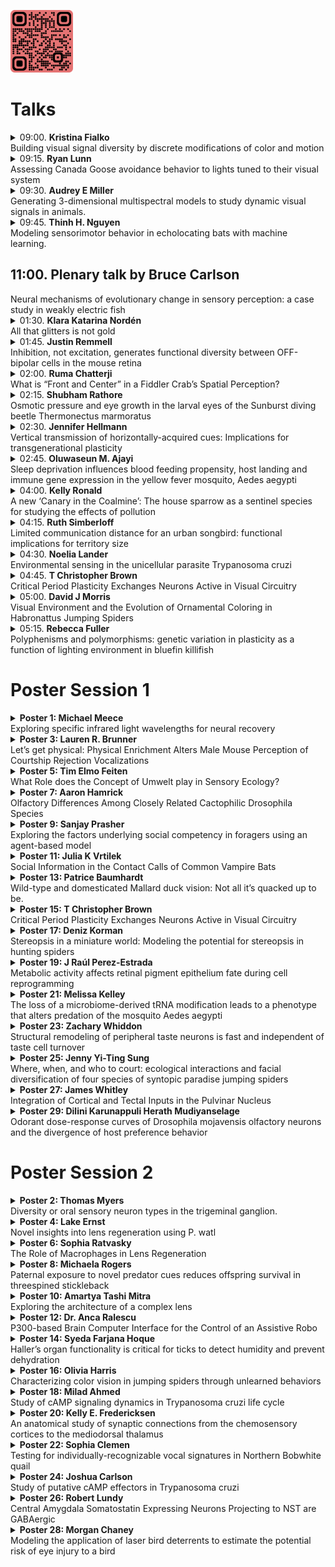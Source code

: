 <img src="qrcode.png" width="100"/><br>

<h1>Talks</h1>
<details>
  <summary>09:00. <b>Kristina Fialko</b><br>Building visual signal diversity by discrete modifications of color and motion</summary>

<p>fialko@uchicago.edu</p>
<p>University of Chicago</p>
<p>Color and pattern are often used in conspecific signaling, but these traits are rarely presented statically. Movement in the form of display behavior is often used during communication and should be integrated in analysis of color and pattern. Displays are typically viewed as more malleable than color and pattern because they can be modified to immediate conditions. Here, I assess the extent to which color patches and displays have co-evolved by conducting a comparative study of aggression displays in 12 species of Old World warblers. Using a combination of high-speed videography and stimulated territorial intrusion experiments, I studied the use of wing movements in several different contexts. Contrary to expectation, I found that the major display remains unvaried across species and contexts, despite interspecific variation in quantity and location of color patches Although displays seem to be essentially the same, there are several exceptions that suggest coevolution of display and patch in response to environmental pressures.</p>

</details>
<details>
  <summary>09:15. <b>Ryan Lunn</b><br>Assessing Canada Goose avoidance behavior to lights tuned to their visual system</summary>

<p>rlunn@purdue.edu</p>
<p>Esteban Fernandez-Juricic (Purdue University); Brad Blackwell  (USDA APHIS)</p>
<p>Birds rely on antipredator behavior to avoid approaching vehicles, like aircraft. When approached by very fast threats such as aircraft, animals must detect and then escape at longer distances to ensure adequate time to avoid an impending collision. One potential solution to increasing the distance at which an animal detects an approaching aircraft is through the use of onboard lighting systems, which have been shown to lead to earlier reactions in some bird species. Importantly, avian vision differs substantially from human vision, particularly in terms of color (wavelength) perception. We used information on the visual system of the Canada Goose to develop a light stimulus of high chromatic contrast, based our knowledge of retinal photoreceptor types, densities, and distribution. Then we ran controlled behavioral experiments, a single-choice test, to understand the responses of Canada geese to lighting treatments (blue, red) and frequencies (steady, pulsing at 2 Hz). Wavelength indeed had a significant effect on the probability avoidance with Canada geese tending to away from the blue light treatment and towards the red light treatment. Additionally, it appears the pulsing light treatment enhanced avoidance response in high ambient light conditions whereas the animals had a higher probability of avoidance in response to the steady light treatment in to the dim ambient light conditions. Our results have implications for onboard lighting design aimed at mitigating bird strikes with the Canada goose, as this species is deemed of high concern due to the safety and economic consequences of bird strikes.</p>

</details>
<details>
  <summary>09:30. <b>Audrey E Miller</b><br>Generating 3-dimensional multispectral models to study dynamic visual signals in animals.</summary>

<p>audreyem@princeton.edu</p>
<p>Benedict G Hogan (Princeton University); Mary Caswell Stoddard (Princeton University)</p>
<p>Animal visual signals are often complex and dynamic. Many visual signals combine aspects of color and pattern with motion in elaborate behavioral displays, adding both spatial and temporal variability to animal color. Despite the recognized importance of spatio-temporal dynamics in animal visual displays, color is frequently treated as a static trait. To understand color signal evolution, it is crucial to capture these spatial and temporal dimensions in our analyses. Technological constraints of current methods limit our ability to analyze colorful visual signals in motion, often leading to the separation of color and behavior in studies of animal signals. Advancements in imaging technologies and the closer integration of fields within ecology and computer science offer new opportunities to characterize dynamic colorful displays in a more comprehensive way. By combining multispectral imaging with photogrammetry and 3D animation, we could analyze these displays in a virtual environment using continuous measures of color that integrate behavior. A key step in developing these virtual methods is creating animatable 3D models with accurate—receiver-specific—color information. Here, we outline a workflow for generating color-accurate 3D models—what we call “3D multispectral models”—and discuss future applications for studying dynamic animal color.</p>

</details>
<details>
  <summary>09:45. <b>Thinh H. Nguyen</b><br>Modeling sensorimotor behavior in echolocating bats with machine learning.</summary>

<p>nguye2t7@mail.uc.edu</p>
<p>Dieter Vanderelst (University of Cincinnati)</p>
<p>Computational models of animal behavior can test hypotheses and reveal limitations in knowledge or understanding. While simulation is a valuable tool, modeling complex sensory behavior is often complicated by the need to select values for unknown model parameters. Moreover, realistically simulating the sensory input experienced by animals is far from trivial. In our computational work on echolocation in bats, we are currently exploring whether machine learning can aid in automatically selecting parameters for models of sensorimotor behavior. We tasked a simulated agent (bat) with moving around an arena constructed of vegetation-like obstacles and approaching objects labeled as food. We postulated bats can successfully forage by appropriately switching between two sensorimotor loops. Using the current sensory input, a neural network activate the governing sensorimotor loop between the two, allowing for a complex mapping between sensory input and actions. We used reinforcement learning to parametrize the neural network. To ensure the acoustic veracity of our simulation environment, we use acoustic data collected using a physical sonar sensor to supply the simulator with a realistic acoustic model of a complex environment. Our results demonstrate the feasibility of using automatic parameter selection in simulation while maintaining the realism of the modeled sensory input.</p>

</details>

<h2>11:00. Plenary talk by Bruce Carlson </h2>
Neural mechanisms of evolutionary change in sensory perception: a case study in weakly electric fish
<br>

<details>
  <summary>01:30. <b>Klara Katarina Nordén</b><br>All that glitters is not gold</summary>

<p>knorden@princeton.edu</p>
<p>Mary Caswell Stoddard (Princeton University)</p>
<p>Some structural colors in nature are frequently described as giving a metallic sheen - for example hummingbird plumage, jewel beetles and Morpho butterflies. The types of structures underlying these colors include thin-films and photonic crystals. While much attention has been focused on describing the often shifting hues of these structures, there has been no attempt to explain why they appear metallic. We argue that the metallic appearance of some structural colors arise from a combination of two factors: a very low diffuse reflection and a colored specular reflection. This type of reflection is found in metals and is distinct from other material reflections in nature. We suggest that some of the ambiguity surrounding the term "iridescent structural color" can be traced to the frequent confounding of metallic colors with another usage of iridescence: a hue shift with viewing angle. Here, we give metallic a precise meaning distinct from a change in hue with viewing angle. We analyze the reflectance of structurally and pigmentary colored bird plumage and show that some structures that fit our definition of metallic are known to vary little in hue with viewing angle, and some structures that are known to exhibit a pronounced hue shift are not metallic. By separating these two aspects, we simultaneously clarify terminology in structural colors and open up many new interesting questions regarding the perception of metallic colors in animals.</p>

</details>
<details>
  <summary>01:45. <b>Justin Remmell</b><br>Inhibition, not excitation, generates functional diversity between OFF-bipolar cells in the mouse retina</summary>

<p>jdremm01@louisville.edu</p>
<p>Bart Borghuis</p>
<p>In the vertebrate retina, bipolar cells transmit visual information from rod and cone photoreceptors to retinal ganglion cells, which then signal this information to central targets in the brain. The murine bipolar cell population comprises 15 distinct cell types based on genetic expression, morphological characteristics, and light-evoked responses. Functional diversity across bipolar cell types is important and establishes parallel signaling pathways – ‘ON’, ‘OFF’, transient, and sustained that are maintained at subsequent synaptic stages. Yet exactly how different the response properties of identified bipolar cell types are, and what the mechanisms are that generate these differences, remains unclear. For example, it is not known how diverse bipolar cell types encode specific aspects of the visual scene such as temporal contrast and ambient light levels (i.e., luminance). Functional divergence of bipolar cell responses may be due to differences in excitatory or inhibitory signaling from presynaptic partners in a luminance-dependent, cell-type specific manner. To investigate this, we utilized an intact, whole-mount preparation and two-photon fluorescence imaging to target two genetically identified OFF bipolar cell types: one reportedly sustained, BC2, and one reportedly transient, BC4 (Syt2_GFP and Htr2a_EGFP transgenic mouse lines, respectively). Luminance-dependent excitatory and inhibitory inputs were measured using whole-cell patch-clamp electrophysiological recordings. Light-evoked responses were evoked with visual stimuli at increasing luminance levels. Our data show that the light-evoked excitatory drive on to BC2 and BC4 cells was nearly identical whereas the recorded inhibition on to each type was markedly distinct. This shows that light-evoked inhibition, and not excitation, drives functional diversity between these two bipolar cell types. These results further emphasize the significance of synaptic inhibition in shaping diverse neuronal responses in the early visual system.</p>

</details>
<details>
  <summary>02:00. <b>Ruma Chatterji</b><br>What is “Front and Center” in a Fiddler Crab’s Spatial Perception?</summary>

<p>chattera@mail.uc.edu</p>
<p>John E. Layne (University of Cincinnati)</p>
<p>Path integration is a navigation mechanism whereby animals recall their starting point by continuously measuring distances and directions of their movements which are summed to form a single memory-stored vector. This home vector must be stored using some form of coordinates, which establish a frame of reference for the vector, and thus, the animal. Foraging fiddler crabs return to their burrows using this vector-based navigation strategy. While encoding the vector’s length in memory is conceptually straightforward, encoding its direction requires some reference against which the direction is recorded. Put simply, the open question is, what is “front and center” in an animal’s spatial cognition? The most obvious answer is that the vector’s direction is anchored to the animals’ own body axis, but there is reason to believe that this may not be the case, and that horizontal eye position, under the control of an efficient optokinetic system, forms the reference. To test this, we measured eye and body movements during foraging excursions under conditions that allowed either good or poor visual stabilization. Results indicate that crabs with good eye stabilization have more accurate home vectors than those with poor eye stabilization, which favors the eyes-as-vector-reference hypothesis.</p>

</details>
<details>
  <summary>02:15. <b>Shubham Rathore</b><br>Osmotic pressure and eye growth in the larval eyes of the Sunburst diving beetle Thermonectus marmoratus</summary>

<p>rathorst@mail.uc.edu</p>
<p>Ruby Hyland-Brown; Augusta Jester; Isaac Wolff; Joshua Benoit; Elke Buschbeck (University of Cincinnati)</p>
<p>For eyes to maintain proper focus during growth, precise coordination of multiple components is required. This includes the lens and tissues that influence the position of the retina. In animals eye growth can be regulated by both genetic control and visual feedback. While both mechanisms have been characterized in vertebrates and some cephalopods, they have been sparsely addressed in arthropods. For the larval eyes of the predacious diving beetle T. marmoratus evidence suggests that this process is predominantly under genetic control, though specifics remain elusive. However, common physiological processes like transient changes in osmotic pressure could be involved, and we hypothesize that this is the case in T. marmoratus based on their eyes elongating extremely rapidly, within just one-hour post molt. We tested this by exposing larvae to a hyperosmotic medium shortly after their molt, with the expectation that this would interfere with proper eye elongation. We then monitored eye growth, assessed eye focus and evaluated potential deficits in hunting behavior. We found that the hyperosmotic treatment indeed leads to relatively shorter therefore hyperopic (far-sighted) eyes. These data suggest that a biologically ubiquitous mechanism for maintaining homeostasis can be leveraged for the precise regulation of tissue growth.</p>

</details>
<details>
  <summary>02:30. <b>Jennifer Hellmann</b><br>Vertical transmission of horizontally-acquired cues: Implications for transgenerational plasticity</summary>

<p>jhellmann1@udayton.edu</p>
<p>Cassandra Afseth; Andrew Shim; Samantha Anderson; Alison M. Bell (University of Illinois)</p>
<p>There is growing evidence that offspring receive information about their environment vertically from their parents (transgenerational plasticity). At the same time, organisms can gain information about the environment horizontally, from conspecifics. An underexplored possibility is that horizontally-acquired information might be transmitted vertically across generations. For example, non-parents experience predation risk, inducing changes in visual (e.g., antipredator behavior, color) or olfactory (e.g., hormones) cues. If parents detect and respond to those visual or olfactory cues from non-parents, then transgenerational plasticity could be induced even if the parent never experienced predation risk directly. In this study, we provide evidence that horizontally-acquired information can be transmitted vertically across generations. Three-spined stickleback (Gasterosteus aculeatus) fathers produced larval offspring with altered antipredator behavior when they received visual and olfactory cues from predator-chased neighbors. Although fathers never saw the predator, changes in offspring traits were similar to those induced by direct paternal exposure to predation risk. These findings suggest that cues gleaned from conspecifics can be transmitted vertically. The implications of simultaneous horizontal and vertical transmission are widely appreciated in disease and culture; our results suggest that they could be equally important for the maintenance of phenotypic variation and information flow within and across generations.</p>

</details>
<details>
  <summary>02:45. <b>Oluwaseun M. Ajayi</b><br>Sleep deprivation influences blood feeding propensity, host landing and immune gene expression in the yellow fever mosquito, Aedes aegypti</summary>

<p>ajayiom@mail.uc.edu</p>
<p>Evan S. Smith (University of Cincinnati); Lucas A. Gleitz (University of Cincinnati); Justin M. Marlman (University of Cincinnati); Clément Vinauger (Virginia Polytechnic Institute and State University); Joshua B. Benoit (University of Cincinnati)</p>
<p>In insects, sleep deprivation (SD) significantly impacts a diverse range of essential processes including metabolism, reproduction, cognition, and immunity. We have recently established the sleep profiles of mosquitoes, showing the occurrence of more sleep in the nighttime and daytime for day-active and night-active species, respectively. Here, we evaluate how SD impacts some indices of vectorial capacity using behavioral and gene expression assays. Aedes aegypti mosquitoes were subjected to sleep deprivation in the dark phase (where sleep is well consolidated) through the delivery of vibration stimuli, which caused a reduction in blood-feeding propensity (about 54%) and host landing relative to control mosquitoes 4 hours post SD. RNA-seq analysis identified 112 upregulated and 64 downregulated genes in sleep-deprived mosquitoes with respect to those allowed full sleep. Functional enrichment analysis showed an increase in factors associated with defense and immune responses, which are critical for mosquitoes as vectors of pathogenic organisms. Results from this study provide insight into the potential influence of sleep deprivation in mosquitoes on disease transmission.</p>

</details>
<details>
  <summary>04:00. <b>Kelly Ronald</b><br>A new ‘Canary in the Coalmine’: The house sparrow as a sentinel species for studying the effects of pollution</summary>

<p>ronald@hope.edu</p>
<p>Dr. Gonzalez Pech, Sarah Grimes, Linda Nduwimana, Lindsay Jankowski, Molly McLinden, Olivia Sprys-Tellner, Peyton Hallemann, and Jacob Bergstrom (Hope College)</p>
<p>Urbanization has increased pollution in our cities; this pollution includes both physical particulate matter (PM) and sensory (e.g. noise) pollution. Our lab is interested in exploring the effects of urbanization on an avian model, the house sparrow (Passer domesticus). House sparrows cohabitate around humans and are exposed to the full range of anthropogenic pollutants. We combined both an observational and experimental approach to investigate how the Auditory Brainstem Response is altered with exposure to urbanization and iron oxide nanoparticles (IONPs), a main component of PM. We hypothesized that hearing sensitivity would be negatively affected by urbanization level and by exposure to IONPs. Our preliminary results suggest that auditory thresholds (i.e., the lowest level of sound that can be distinguished) are impacted by both an urbanization gradient and exposure to IONPs but that this relationship is frequency-dependent. Our data will inform how avian species are impacted by human activity.</p>

</details>
<details>
  <summary>04:15. <b>Ruth Simberloff</b><br>Limited communication distance for an urban songbird: functional implications for territory size</summary>

<p>rsimberloff@gmail.com</p>
<p>Jennifer Phillips (Texas A&M University); Graham Derryberry (University of Tennessee); Elizabeth Derryberry (University of Tennessee)</p>
<p>Many studies demonstrate that urban noise interferes with animal communication by masking acoustic signals such as birdsong, but the functional consequences of impaired communication are still not well understood. Although many bird species sing at higher amplitude in noise pollution, communication distance is still reduced in noisy urban soundscapes. Song is a long-distance signal that functions to attract a mate and defend a territory, so a reduction in communication distance could negatively influence a male’s reproductive or competitive success. Reduced territorial success could manifest as more frequent territorial intrusions, reduced territory quality, or reduced territory size. We examined the relationship between communication distance and territory size in white-crowned sparrows (Zonotrichia leucophrys) across an urban-rural gradient in the San Francisco Bay Area in Spring 2021. We mapped the territories of male white-crowned sparrows and calculated territory size as the 95% utilization distribution using a kernel density estimator. We measured the amplitude of each male’s songs as well as background and ambient noise levels on his territory, which we then used to calculate the communication distance of each song. We found the mean communication distance of each individual and assessed its relationship to territory size. the communication distance of a bird’s songs significantly predict his territory size, such that birds with shorter communication distance tend to have smaller territories. This suggests that communication distance may influence the size of songbird territories. This finding strengthens our understanding of the link between communication and its fitness-related functions – an important frontier in the study of birdsong. It also underlines the potential complexity of the impacts of the anthropogenic soundscape upon animal behavior.</p>

</details>
<details>
  <summary>04:30. <b>Noelia Lander</b><br>Environmental sensing in the unicellular parasite Trypanosoma cruzi</summary>

<p>landernm@ucmail.uc.edu</p>
<p>Miguel Chiurillo, Milad Ahmed, Joshua Carlson, Holland Tolliver, and Aqsa Raja</p>
<p>Trypanosoma cruzi life cycle alternates between a vertebrate host and an insect vector. To survive drastic microenvironmental changes it differentiates into four developmental stages. How the parasite senses these changes and what are the main players in these signal transduction pathways, are some of the questions we seek to answer. 3',5'-cyclic AMP (cAMP) is a universal second messenger that mediates cell differentiation in T. cruzi. Adenylyl cyclases (ACs) catalyze the conversion of ATP to cAMP, while phosphodiesterases (PDEs) remove the intracellular signal. Canonical cAMP effectors (EPAC and PKA) are either absent or cAMP unresponsive in trypanosomes. cAMP response proteins (CARPs) are proposed alternative effectors. We have identified different cAMP signaling players in two microdomains of the parasite: the distal flagellar domain and the contractile vacuole complex. Generating mutant cell lines for the overexpression of ACs, endogenous tagging of putative cAMP effectors and ablation of CARP genes, we found that cAMP plays a role in cell adhesion and osmoregulation, highlighting the importance of this second messenger throughout T. cruzi life cycle. We hypothesize that the contractile vacuole and the flagellar tip of T. cruzi are cAMP signaling domains where it senses osmotic stress and cell contact, triggering cell adhesion and differentiation.</p>

</details>
<details>
  <summary>04:45. <b>T Christopher Brown</b><br>Critical Period Plasticity Exchanges Neurons Active in Visual Circuitry</summary>

<p>tcbrow12@louisville.edu</p>
<p>AW McGee (University of Louisville)</p>
<p>Abnormal visual experience during a developmental critical period can yield enduring deficits in visual function. Yet how experience-dependent plasticity alters the properties of individual neurons and composition of visual circuitry are unclear. Here we measured with calcium imaging how monocular deprivation during the critical period disrupts binocularity for thousands of neurons in visual cortex. Tracking the tuning properties of nearly a thousand neurons revealed that abnormal vision interconverts monocular and binocular neurons to alter eye dominance through the ratio of monocular neurons. In addition, some neurons more responsive to the deprived eye were silenced and previously unresponsive neurons were recruited. Thus, plasticity during the critical period adapts to recent experience by both altering the tuning properties of responsive neurons and exchanging neurons active in visual circuitry.</p>

</details>
<details>
  <summary>05:00. <b>David J Morris</b><br>Visual Environment and the Evolution of Ornamental Coloring in Habronattus Jumping Spiders</summary>

<p>morri2dd@mail.uc.edu</p>
<p>Helean Shelton (University of Cincinnati); David Outomuro (University of Pittsburgh); Nathan Morehouse (University of Cincinnati)</p>
<p>The sensory drive hypothesis predicts that organismal signals and the sensory systems perceiving them will become adapted to local environments under selection to increase signaling efficacy. Courtship signals are particularly interesting because their divergence can lead to reproductive isolation and eventual speciation. Thus, evaluating to what extent sensory drive may be responsible for the evolutionary diversification of courtship signals promises to deepen our understanding of the processes governing speciation. The paradise jumping spiders (genus Habronattus) of North America are an excellent study system for questions of signal divergence and diversification. Males have evolved complex multimodal courtship displays to convince large cannibalistic females that they are mates instead of meals. Visual appearance of male spiders varies greatly between species, perhaps caused by adaptation via sensory drive to the diverse range of habitats that this genus lives in. To test whether male color ornaments have evolved by sensory drive, we collected individuals from two dozen species of Habronattus found in diverse environments across North America. We characterized the light environments of multiple microhabitats per species with a field-portable spectrometer to measure the illuminance and background reflectance. We then measured both male and female spiders’ anterior facing colors using hyperspectral imaging, capturing hundreds of reflectance spectra for each specimen. Finally, we combined these high-throughput reflectance spectra and environmental measurements with Habronattus color vision parameters in a receptor noise limited modeling framework to determine how salient male ornaments are within their native habitats versus those of congeners. Future work will incorporate ornamental salience data and phylogenetic comparative methods to determine whether the relationship between organismal signal and environmental variation has impacted the diversification of genus Habronattus.</p>

</details>
<details>
  <summary>05:15. <b>Rebecca Fuller</b><br>Polyphenisms and polymorphisms: genetic variation in plasticity as a function of lighting environment in bluefin killifish</summary>

<p>rcfuller@illinois.edu</p>
<p>Ben Sandkam, Joe Travis, Katie McGhee, Matt Schrader (University of Louisville)</p>
<p>The presence of stable color polymorphisms within populations begs the question of how genetic variation is maintained. Consistent variation among populations in coloration, especially when correlated with variation in lighting conditions, raises questions about whether lighting conditions affect either the fulcrum of those balanced polymorphisms, the plastic expression of coloration, or both. Color patterns in male bluefin killifish provoke both types of questions. Red and yellow morphs are common in all populations. Blue males are more common in tannin-stained swamps relative to clear springs. Here we combined crosses with a manipulation of light to explore how genetic variation and phenotypic plasticity shape these patterns. We found that the variation in coloration is attributable mainly to two axes of variation: (1) a red-yellow axis with yellow being dominant to red, and (2) a blue axis that can override red-yellow and is controlled by genetics, phenotypic plasticity, and genetic variation for phenotypic plasticity. The variation among populations in plasticity suggests it is adaptive in some populations but not others. The variation among sires in plasticity within the swamp population suggests balancing selection may be acting not only on the red-yellow polymorphism but also on plasticity for blue coloration.</p>

</details>
<h1>Poster Session 1</h1>
<details>
  <summary><b>Poster 1: Michael Meece</b><br>Exploring specific infrared light wavelengths for neural recovery</summary>

<p>Elke Buschbeck, Thiane Thiam, Ngozi Okeke</p>
<p>It has previously been shown that long-wavelength light in the near-infrared to infrared range can promote healing of damaged tissue. While poorly understood, this is likely mediated by modulation of metabolic activity relating to the rate of ATP production. Retinal degeneration and recovery are powerful models in which to study this phenomenon. Biochemical assays have shown that 810 nm and 950 nm light can increase or decrease the production rate of ATP respectively. However, the impact of these wavelengths on retinal health has not been assessed. We investigated the recovery of the retina in White (w1118) mutant Drosophila melanogaster following a regime of light-induced damage and subsequent repeated exposure to either 810 nm or 950 nm light. Retinal health was examined electrophysiologically via electroretinography and by investigating the retinal ultrastructure. We found that 810 nm light promoted retinal recovery, whereas 950 nm light impeded recovery. These findings are consistent with previous implications about the importance of ATP in the recovery of damaged tissues and highlight how modulation with highly specific wavelength bands can have very different effects on neural health.</p>

</details>
<details>
  <summary><b>Poster 3: Lauren R. Brunner</b><br>Let’s get physical: Physical Enrichment Alters Male Mouse Perception of Courtship Rejection Vocalizations</summary>

<p>Aejah M. Van Dyke, Tuskegee University; Dr. Laura M. Hurley, Indiana University</p>
<p>Both sensory and motor environmental enrichment (EE) are often employed in laboratory settings in order to improve animal welfare through promoting more naturalistically complex environments. However, few studies have explored the effects of EE on social communication. Here, we evaluate the effects of both social and physical enrichment on the perception of negatively valenced vocal signals in male house mice. During courtship interactions, female mice produce broadband vocalizations (BBVs, or squeaks), which can be associated with courtship rejection. Male mice produce prosocial USVs in courtship interactions and decrease their USV output in response to BBV playback. In this study, we used a 2x2 experimental design in which mice were either in social housing (S+) or isolated housing (S-), and either physically enriched housing (P+), or physically deprived housing (P-) for four weeks, creating four distinct groups with varying levels of social and physical enrichment: S+P+, S+P-, S-P+, and S-P-. Mice then underwent a split cage paradigm in which limited contact with a female mouse was allowed through a plexiglass barrier for fifteen minutes during which they were exposed to 5 minutes of silence (baseline), 5 minutes of BBV playback, and another 5 minutes of silence (recovery). USV production was measured to gauge perception of the BBVs. There was a significant effect of both social and physical enrichment level on baseline USV production, with P+ increasing and S+ decreasing baseline USV production. Mice exposed to physical enrichment, regardless of their social enrichment level, also produced significantly longer USVs than physically deprived mice. Physical enrichment also altered mouse perception of courtship rejection signals and the trajectory of vocal behavior during and after BBV playback, with P+ causing a decreased response to playback and decreased recovery after playback. Surprisingly, social treatment did not significantly affect these measurements, suggesting that physical enrichment powerfully alters mouse perception and vocal production in a social interaction, while social enrichment alone does not.</p>

</details>
<details>
  <summary><b>Poster 5: Tim Elmo Feiten</b><br>What Role does the Concept of Umwelt play in Sensory Ecology?</summary>

<p></p>
<p>Jakob von Uexküll (1864 – 1944) coined the concept of Umwelt to talk about the different worlds experienced by animals according to their specific sensory and motor capabilites. He had an important influence on ethology, partly through the work of Konrad Lorenz, and the term Umwelt is still used today in some fields of biology. I want to find out two things: a) How prevalent is the term Umwelt among sensory ecologists today and what do they take it to mean? b) What role does the subjective experience of animals play for sensory ecology in general? My poster poses these two questions to the scientists present at Sensorium 2022 and serves as a general invitation for dialogue about the status of subjective experience in the study of behavior, sensation, and environments. To provide some more structure for possible conversations, the poster summarizes two main lines of historical disagreement about Uexküll’s thought: Do Umwelten belong to individual organisms or to entire species? And is an Umwelt selected from a larger set of pre-existing elements or is it actively constructed by the living subject?</p>

</details>
<details>
  <summary><b>Poster 7: Aaron Hamrick</b><br>Olfactory Differences Among Closely Related Cactophilic Drosophila Species</summary>

<p>Stephanie M. Rollmann and John E. Layne</p>
<p>Evolutionary divergence of behavioral traits during adaptation to changes in the environment has been well documented in many animals. This divergence is often manifested in sensory systems, for instance, changes in the available host plants leads to shifts in behavioral preference of the insects that exploit them, and changes in the olfactory system that the insects use to identify and locate them. Some progress has been made in understanding the neural basis of such sensory modifications, both within and between Drosophila species. Shifts in host plants have been shown to correspond with changes in the sensitivity and selectivity of olfactory sensory neurons (OSNs) to odor cues and/or changes in the number of select subtypes of OSNs. However, the extent to which such changes are lineage-specific, and thus due more to ancestry than to adaptation, remains to be determined. This research examines odorant responses by OSNs in six closely related pairs of Drosophila species from the Drosophila repleta group that feed and breed on cactus. Results indicate marked differences in neurophysiological response from several study species who have shifted host plant preference from the ancestral cactus – prickly pear – to columnar cactus, or to both the ancestral and new type of cactus, i.e., they have become polymorphic.</p>

</details>
<details>
  <summary><b>Poster 9: Sanjay Prasher</b><br>Exploring the factors underlying social competency in foragers using an agent-based model</summary>

<p>Elizabeth A. Hobson, University of Cincinnati</p>
<p>Social connectedness allows animals to benefit from conspecifics (e.g., by gaining valuable information from knowledgeable individuals). Socially competent animals should affiliate more with informed individuals to increase the chances of benefiting from their activity. We used an agent-based model to evaluate how access to a food resource impacts an informed agent’s social centrality when conspecifics have varying degrees of social competence. We modeled foraging on a food patch, which only an informed individual can activate, and tested how attention (probability of perceiving successful foragers), preference (probability of approaching successful foragers), and memory (number of time steps remembered) affected foraging success. To understand whether these parameters may underlie social competency, we compared the foraging success of non-producers and the producer’s strength in a proximity network between simulations with different combinations of parameter values. This modeling approach will serve as a useful tool in understanding the potential cognitive mechanisms underlying social competency and producing predictions for empirical work.</p>

</details>
<details>
  <summary><b>Poster 11: Julia K Vrtilek</b><br>Social Information in the Contact Calls of Common Vampire Bats</summary>

<p>Grace Smith-Vidaurre (Rockefeller University, University of Cincinnati) and Gerald G. Carter (The Ohio State University, Smithsonian Tropical Research Institute)</p>
<p>When adult common vampire bats (Desmodus rotundus) are socially isolated, they produce contact calls. These calls contain enough information for individual recognition and can attract past food-sharing partners. However, it remains unclear whether vampire bat contact calls also contain other social information. Other bat species have been shown to produce learned vocalizations that convey group identity and allow them to recognize unrelated groupmates. To identify what social information vampire bat contact calls contain, we recorded more than 800,000 contact calls made by 76 individuals from seven colonies. To determine pairwise vocal similarity, we used 27 spectral and temporal measures of calls to classify calls to bats. We then asked whether calls contained three types of social information by testing whether multivariate acoustic distance was predicted by kinship (based on known maternities and 17 microsatellite markers), familiarity (time spent together in captivity), and the strength of social bonds (rate of food sharing). Our preliminary results indicate that call similarity is higher in kin (vs nonkin), pairs from the same wild colony (vs different colonies), nonkin pairs from distant sites housed together in captivity (vs pairs that did not meet), and nonkin that share food (vs nonkin that did not). These results are consistent with vocal convergence during social bond formation.</p>

</details>
<details>
  <summary><b>Poster 13: Patrice Baumhardt</b><br>Wild-type and domesticated Mallard duck vision: Not all it’s quacked up to be.</summary>

<p>, Purdue University Department of Biological Sciences</p>
<p>The use of domesticated avian model species (e.g. Chicken and Pigeon) have been used prevalently in the literature to characterize the vision of all birds within their clade. Over the past few decades, evidence has accumulated revealing there is a large amount of variation in the anatomical and physiological properties between different avian species visual systems. Are model species in the literature representative of their clade or even their own species in its wild-type form? We characterized the visual system of adult Mallard ducks, both in the wild-type form (Anas platyrhynchos) and the domesticated form (Anas platyrhynchos domesticus). We found differences in eye size, visual pigment sensitivity, oil droplet absorbance, and the relative density of the photoreceptors across the retina between the two forms. Behavioral studies are needed to confirm how these visual system characteristics could affect the behavior of the wild-type and domesticated mallard, but our findings indicate that caution is needed when characterizing a wild species’ visual system based entirely on its domesticated form.</p>

</details>
<details>
  <summary><b>Poster 15: T Christopher Brown</b><br>Critical Period Plasticity Exchanges Neurons Active in Visual Circuitry</summary>

<p>AW McGee University of Louisville</p>
<p>Abnormal visual experience during a developmental critical period can yield enduring deficits in visual function. Yet how experience-dependent plasticity alters the properties of individual neurons and composition of visual circuitry are unclear. Here we measured with calcium imaging how monocular deprivation during the critical period disrupts binocularity for thousands of neurons in visual cortex. Tracking the tuning properties of nearly a thousand neurons revealed that abnormal vision interconverts monocular and binocular neurons to alter eye dominance through the ratio of monocular neurons. In addition, some neurons more responsive to the deprived eye were silenced and previously unresponsive neurons were recruited. Thus, plasticity during the critical period adapts to recent experience by both altering the tuning properties of responsive neurons and exchanging neurons active in visual circuitry.</p>

</details>
<details>
  <summary><b>Poster 17: Deniz Korman</b><br>Stereopsis in a miniature world: Modeling the potential for stereopsis in hunting spiders</summary>

<p>Nathan I. Morehouse</p>
<p>The ability to perceive the spatial structure of one's environment is an integral part of vision. As such, most sighted animals possess the ability to extract depth information via their eyes. Yet, our understanding of depth perception is mostly limited to vertebrate, and largely primate systems. Hunting spiders present an opportune system to expand our understanding of depth perception to invertebrates. Equipped with 4 pairs of camera eyes and unmatched spatial resolution for animals their size, hunting spiders can navigate 3D environments, plan detours, and catch prey from a distance with precise lunges. These behaviors require acute spatial information, but we know very little about how these spiders perceive depth. In particular, the use of stereopsis by hunting spiders has been largely dismissed; their closely-positioned eyes (<< 1cm separation) are assumed to limit the utility of binocular disparity. However, binocular disparity is dictated by viewing distance, as well as eye separation, and the common dismissal fails to account for the short distances at which these miniature animals interact with their environment. We modeled the binocular disparity between eye-pairs of different hunting spider families viewing targets at behaviorally relevant distances. Our results indicated that some spider species have visual systems that allow them to utilize stereopsis and obtain precise depth information, whereas others do not have high enough acuity to detect small disparities. In fact, the binocular disparities for the stereoscopic species were comparable to those of toads, another non-primate system known to utilize stereopsis. This is a first step in our ongoing efforts to explain depth perception across hunting spiders through morphological and behavioral studies.</p>

</details>
<details>
  <summary><b>Poster 19: J Raúl Perez-Estrada</b><br>Metabolic activity affects retinal pigment epithelium fate during cell reprogramming</summary>

<p>perezej@miamioh.edu, J. Raúl Perez-Estrada, Jared A. Tangeman, Maeve Proto-Newton, Harshavardhan Sanaka, Byran Smucker, and Katia Del Rio-Tsonis</p>
<p>Metabolism is a network of biochemical reactions that occurs in all organisms. It is necessary to produce the energy and metabolites required by living organisms for biological functions. However, how metabolic activity affects or regulates cellular processes such as cell proliferation, cell differentiation, and cell reprogramming is not entirely understood. Here, we characterized the reprogramming of the retinal pigment epithelium (RPE) using RPE explants collected from chicken embryos. RPE is a plastic tissue capable of reprogramming into the retina in the presence of FGF2. Using RNAseq, we found that glycolysis genes were upregulated during reprogramming along with cell proliferation and neural genes. In contrast, RPE-related genes were downregulated in the presence of FGF2, indicating that RPE cells had lost their identity. By manipulating the cell media composition, we found that glucose, glutamine, and pyruvate are carbon sources that can be used by the RPE to be able to reprogram. Glycolysis inhibition blocks RPE reprogramming independently of the carbon source, indicating a requirement of this pathway for RPE reprogramming. Interestingly, induction of oxidative metabolism (OXPHOX) by activation of PDH, promotes an epithelial-mesenchymal transition (EMT) program that is FGF2 dependent. Supplementation of the medium with N-Acetyl Cysteine (NAC), partially redirects RPE to a neural fate when OXPHOX is activated, suggesting OXPHOX might produce an oxidative environment that promotes RPE reprogramming into mesenchyme fate. These findings provide evidence of how metabolism affects the cellular fate of plastic tissues such as RPE. In addition, our results might contribute to understanding RPE-related diseases such as age-related macular degeneration.</p>

</details>
<details>
  <summary><b>Poster 21: Melissa Kelley</b><br>The loss of a microbiome-derived tRNA modification leads to a phenotype that alters predation of the mosquito Aedes aegypti</summary>

<p>Shubham Rathore (University of Cincinnati), Melissa Uhran (University of Cincinnati), Elke K. Buschbeck (University of Cincinnati), Joshua B. Benoit (University of CincinnatiC)</p>
<p>Transfer RNA (tRNA) bring the amino acid to the ribosome during protein synthesis. Chemical modifications to tRNA are required for proper functioning and accurate translation of messenger RNA codons. Modification to the anticodon influences decoding of codons by the tRNA and thus directly affects protein synthesis. Queuosine (Q) is an anticodon modification required for decoding codons of four amino acids. Q is synthesized in bacteria and eukaryotes have enzymes to salvage it from their microbiome. In mosquitoes, the microbiome affects immune response, environmental changes, and reproduction. Given mosquitoes are unable to synthesize Q, we hypothesized that the microbiome is critical to the maintenance of Q levels. Here, we show that growth of mosquito larvae with a microbiome of only E. coli lacking Q (∆queA) leads to lower Q levels in larval tRNA. Furthermore, we demonstrate that there are phenotypic effects on the coloration of ∆queA larvae. Lower Q levels correlate with less pigmentation and likely melanin which is critical to mosquito physiology. Lastly, we evaluate the effects on predation of mosquito larvae by the sunburst diving beetle (Thermonectus marmoratus). Overall, we show that the microbiome composition affects tRNA modification levels which affects phenotypes that alter predation of mosquito larvae.</p>

</details>
<details>
  <summary><b>Poster 23: Zachary Whiddon</b><br>Structural remodeling of peripheral taste neurons is fast and independent of taste cell turnover</summary>

<p>Aaron McGee, Robin Krimm</p>
<p>Taste receptor cells are constantly replaced in taste buds as old cells die and new cells migrate in from a pool of progenitors at the base of each bud. The perception of taste relies on new receptor cells integrating with existing neural circuitry, yet how these new cells connect with a taste neuron is unknown. Do taste neurons seek out new taste cells in the bud? Or is the axonal arbor of taste neurons fixed and taste cells migrate to replace older cells or contact the axon at a new location? We measured the motility and branching of individual taste receptive arbors, the portion of the axon innervating taste buds, over time with two-photon in vivo microscopy. Terminal branches of taste receptive arbors continuously and rapidly remodel within the taste bud. This remodeling is faster than predicted by taste bud cell renewal. However, taste receptive arbors did enter a new taste bud in longitudinal imaging studies lasting 100 days. Surprisingly, ablating new taste cells with chemotherapeutic agents revealed that remodeling of the terminal branches of taste receptive arbors does not rely of the renewal of taste bud cells. Thus, taste buds are innervated by a stable number of taste neurons that are constantly remodeling their branching patterns independent of taste cell turnover. This axonal structural plasticity provides a mechanism for the continuity of function for taste neurons.</p>

</details>
<details>
  <summary><b>Poster 25: Jenny Yi-Ting Sung</b><br>Where, when, and who to court: ecological interactions and facial diversification of four species of syntopic paradise jumping spiders</summary>

<p>David J. Morris, University of Cincinnati; David Outomuro, University of Pittsburgh; Nathan I. Morehouse, University of Cincinnati</p>
<p>During courtship, animals face the challenge of communicating their identity or status to the appropriate audience, e.g., viable, receptive mates. The costs of being misidentified can often be high, ranging from wasted energy and reproductive resources to loss of life, as seen in precopulatory sexual cannibalism in spiders. So what traits do animals rely on to communicate their species identity? In paradise jumping spiders (genus /Habronattus/), males flaunt colorful and distinctive species-specific facial patterns. We hypothesized that male /Habronattus/ faces may contribute to communicating species identity, and these faces may have diversified in response to reinforcement selection. In this study, we characterized the spatiotemporal niche partitioning and male facial patterns of 4 syntopic /Habronattus/ species. We predicted that species with less niche partitioning (i.e., higher likelihood of interspecific interactions) would exhibit greater divergence in male facial patterns. First, we evaluated niche partitioning by quantifying habitat usage, spatiotemporal distribution and overlap, and interactions of spiders at the Edge of Appalachia Nature Preserve, Ohio. Next, we quantified spider facial patterns using hyperspectral imaging techniques. Lastly, we examined the relationship between spatiotemporal niche partitioning and facial pattern divergence. We discuss the results in the context of likely ecological and behavioral reproductive isolation in this syntopic community.</p>

</details>
<details>
  <summary><b>Poster 27: James Whitley</b><br>Integration of Cortical and Tectal Inputs in the Pulvinar Nucleus</summary>

<p>Kierra Mason: ASNB, University of Louisville; Nazratan Naeem: ASNB, University of Louisville; Sean Masterson: ASNB, University of Louisville; Arkadiusz Slusarczyk: ASNB, University of Louisville; Martha Bickford: ASNB, University of Louisville</p>
<p>Across sensory modalities, the segregation of distinct features of the sensory environment into parallel streams of information has proven a fundamental organizing principle. In the pulvinar nucleus (PUL), extensive reciprocal connections with most visual cortical areas and a lack of clearly defined cell types have made it difficult to link its anatomical organization with functional response properties. However, study of the projections from the superior colliculus (SC) to the PUL can provide a starting point for deciphering how anatomically defined components may be differentially involved in the various functions ascribed to the PUL. Using confocal microscopy, we observed a region occupying the caudal medial PUL that received highly convergent, bilateral projections from SC, whereas a region occupying the lateral PUL received only ipsilateral, topographically organized inputs from SC. Additionally, inputs to these anatomically defined regions showed a high degree of convergence with inputs from both layer 5 and layer 6 cortical neurons and displayed unique short term synaptic plasticity. Our results indicate a surprising level of convergence across anatomically defined PUL regions, highlighting its importance in integrating a diversity of visual information.</p>

</details>
<details>
  <summary><b>Poster 29: Dilini Karunappuli Herath Mudiyanselage</b><br>Odorant dose-response curves of Drosophila mojavensis olfactory neurons and the divergence of host preference behavior</summary>

<p>John E. Layne, Stephanie M. Rollmann, Department of Biological Sciences, University of Cincinnati, Cincinnati, OH 45221, USA</p>
<p>Animal habitats may contain heterogeneities in important factors such as the plants that are locally available. Animals that specialize on these plants may encounter different plant-derived sensory cues in different locales. Evolutionary adaptation to different plant cues may result in evolutionary divergence, reproductive isolation, and speciation. Divergent traits include behavioral preference for local plants and sensitivity to plant cues in the peripheral nervous system. The cues and sensations involved are primarily chemical and olfactory, the latter initiated by olfactory sensory neurons (OSNs) that express odorant receptor genes. The cactophilic fly Drosophila mojavensis occurs as four geographically isolated populations in the deserts of southwestern North America. Each population is an obligate specialist that feeds and breeds on one of four different cactus species. A model for incipient speciation, D. mojavensis has been studied for their olfactory responses (behavioral and neuro-sensory) to odorants, especially cactus-derived volatiles. This revealed differences between the populations in OSN sensitivity which are hypothesized to have arisen due to variation in receptor expression or amino acid sequence, each of which are major ways for species to evolve divergence in sensory capability and behavior. In the present study we characterize the differential sensitivity – adaptive divergence – of D. mojavensis OSNs to a range of concentrations of stimulus odorants, rather than the more typical single concentration. The resulting dose-response curves provide a more definitive measure, compared to single concentrations, of the amount, direction and even the existence of any potential divergence, indicated by a left- or rightward shift of the curve. Also, the slope of the curve shows the binding affinity of the OSNs, which may provide a hint as to the mechanistic cause of the divergence, e.g., difference in receptor expression levels, difference in receptor amino acid sequences.</p>

</details>
<h1>Poster Session 2</h1>
<details>
  <summary><b>Poster 2: Thomas Myers</b><br>Diversity or oral sensory neuron types in the trigeminal ganglion.</summary>

<p>Joe Breza - University of Eastern Michigan, Robin Krimm University of Louisville</p>
<p>The trigeminal ganglion is home to somatosensory neurons whose processes innervate the entire head and neck. To date, little is known about somatosensory neuron types that innervate the oral cavity. Here, I recorded from mechanosensitive and thermosensitive neurons innervating the oral cavity. I found that the tongue was innervated by slow adapting (SA) or rapid adapting (RA) based on their response to force, and further categorized by their conduction velocity. A subset of anterior tongue and lip mechanosensory neurons were optogenetically identified as Parvalbumin+ (Pvalb+). Pvalb+ neurons tended to be fast Aβ, rapidly adapting neurons. To examine the innervation patterns of these neurons, I labeled them at different ages and compared their patterns to other known markers for somatosensory types that innervate tongue. Pvalb+ neurons are not visible until later postnatal ages, they innervate most fungiform papillae. Pvalb+ neurons also innervated fewer filiform papillae than both Neurofilament+ and CRGP+ neurons. In addition, they have distinctive morphological characteristics compared to another later appearing somatosensory population innervating the tongue (vGlut3+ neurons). These findings lay the groundwork for understanding sensory innervation of the oral cavity.</p>

</details>
<details>
  <summary><b>Poster 4: Lake Ernst</b><br>Novel insights into lens regeneration using P. watl</summary>

<p>ernstpl@miamioh.edu, Georgios Tsissios, Gabriella Theodoroudis-Rapp, Weihao Chen, Anthony Sallese, Byran Smucker, Junfan Chen, Tom Xu, Sophia Ratvasky, Hui Wang, Katia Del Rio-Tsonis</p>
<p>For over two centuries, researchers have been investigating the mechanisms that facilitate tissue regeneration. Newts are known as ‘champions of regeneration’, since they have a remarkable ability to regenerate many tissues including cardiac, neural, and eye tissues such as the retina and lens regardless of age. Historically, traditional protocols have been utilized to provide insights into lens regeneration such as histology or immunodetection, which requires animal sacrifice and limits tracking of lens regeneration over time using the same animal. In recent years, robust technologies have emerged that aim to provide deeper insights into these processes in vivo. One such technology is Optical Coherence Tomography (OCT), an emerging technology that provides detailed, real-time illustrations of these processes in live animals, using light scatter detection software. Using Pleurodeles waltl as a model organism, along with OCT, we were able to obtain accurate 3D in vivo representations of the process of lens regeneration at different ages (larvae, juveniles, and adults). Previous work has shown that newts do not lose their ability to regenerate their lens with age. However, we found that the rate of lens regeneration declines as the animals age. These results are consistent with findings that cell-cycle reentry and clearance of the extracellular matrix (ECM) was delayed at older ages. Our results suggest that while age does not limit regeneration competence, it does impact the rate of regeneration. Further studies in P. watl, including the determination of the role of extracellular matrix remodeling during regeneration will be important in providing clues to this 200-year-old mystery.</p>

</details>
<details>
  <summary><b>Poster 6: Sophia Ratvasky</b><br>The Role of Macrophages in Lens Regeneration</summary>

<p>ratvassc@miamioh.edu, Georgios Tsissios, Anthony Sallese, J. Raul Perez-Estrada, Jared A. Tangeman, Weihao Chen, Byran Smucker, Arielle Martinez, Hui Wang, Katia Del Rio-Tsonis</p>
<p>Purpose: For many decades, scientists have been trying to better understand the fascinating scar-free injury response known as regeneration. Many studies have shown that macrophages are required for successful regeneration across a wide demographic of animals. We aimed to investigate the role of macrophages during lens regeneration in the P. waltl. 
 Methods: To assess how macrophage depletion affects the process of lens regeneration, we targeted macrophages by the use of clodronate liposomes. Intraocular injections of control or clodronate liposomes were performed immediately after lentectomy, and at 2 and 4 dpl. At 30 dpl, eyes were collected, processed, and sectioned to be used for immunohistochemistry. 
 Results: All the macrophage-depleted eyes failed to form a lens. Early macrophage depletion resulted in a significant decrease in cell proliferation, induced an unresolved cellular accumulation, prolonged inflammation, caused a fibrotic-like response as well as abnormalities in extracellular matrix remodeling.
 Conclusion: Macrophages are necessary for lens regeneration and that when depleted, newts sustain a fibrotic response similar to the one observed in humans. Further investigating the cellular and molecular mechanisms behind lens regeneration will contribute many advances to the developmental biology field.</p>

</details>
<details>
  <summary><b>Poster 8: Michaela Rogers</b><br>Paternal exposure to novel predator cues reduces offspring survival in threespined stickleback</summary>

<p>Jennifer Hellmann</p>
<p>Climate change induces rapid changes to the environment such as introducing invasive species. Organisms can cope through transgenerational plasticity (TGP), occurring when parental experiences influence offspring phenotypes. TGP can prime offspring for future environments, but it is less known how parents use sensory cues to detect environmental shifts (i.e. increased predation). Individuals may rely on one cue (e.g. visual, olfactory) or use different cues simultaneously. I exposed threespined stickleback (Gasterosteus aculeatus) males to cues of a novel trout predator prior to fertilization for 10 days. I examined paternal behavior pre and post-exposure, and measured MHC expression with qPCR. MHC expression can reflect condition: sticklebacks with high MHC expression have worse condition and more stress. I generated offspring after the last exposure with IVF and tested them for antipredator behavior and survival against a live predator. Fathers exposed to visual cues oriented more to and spent time closer to the novel predator post-exposure on day one; MHC analysis is ongoing. Further, offspring survival decreased if fathers received visual cues. The visual cue was the only cue to elicit a change in paternal behavior and have a transgenerational effect on offspring, suggesting its importance for the recognition of novel predators in sticklebacks.</p>

</details>
<details>
  <summary><b>Poster 10: Amartya Tashi Mitra</b><br>Exploring the architecture of a complex lens</summary>

<p>Shubham Rathore, Elke Buschbeck - University of Cincinnati</p>
<p>One of the most important features of eyes are lenses, structures which focus light precisely onto the retina. The process of lens development is well documented in vertebrates, in which the lens is a cellular structure that grows in layers. However, even though morphologically similar, insect lenses are made of secreted proteins, and how these are integrated to form a functional lens remains relatievely unexplored. To investigate how specific lens proteins contribute to accurate lens construction, we used RNAi to knock down lens3, a key lens protein of the visually guided predatory larvae of sunburst diving beetles, Thermonectus marmoratus. These are the only known extant organism with bifocal lenses, and lens3 is known to be expressed in lens producing cells. Knock-downs lead to cataract-like opacities, as well as deformities in lens architecture which we assess at the ultrasctructural level. Based on optical asessments we find that loss of lens3 affects the sharpness of images produced by isolted lenses, as well as the focusing capabilities of intact larval eyes. Ongoing behavioural studies further asess the potential impact on hunting success. This study represents a first step towards understanding how a complex insect lens is formed to support well-focusing eyes.</p>

</details>
<details>
  <summary><b>Poster 12: Dr. Anca Ralescu</b><br>P300-based Brain Computer Interface for the Control of an Assistive Robo</summary>

<p>Madhav Lolla, Sreekar Puchala, Sameer Jadhav, Anh Nguyen, Tian Tan</p>
<p>Brain-computer interface (BCI) systems involving non-invasive Electroencephalography (EEG) are designed to stimulate task-specific electrical signals, analyse, and recognize patterns generated in conjunction with a cognitive task. These patterns can then be used to instruct a physical device (e.g., wheelchairs or robotic systems) to carry out a particular action. Among several BCI paradigms are those based on a positive deflection stimulated and observed in a person's EEG (P300) - generated after they successfully detect a target stimulus presented among concurrent non-target stimuli. While P300-based systems have been employed successfully in spelling tasks, the nature of these experiments facilitates their application in assistive robotic systems designed to carry out tasks such as navigating, grasping, and delivering objects. In this research, we design a P300-based BCI system that can navigate an assistive robot efficiently in an indoor setting. Utilising computer vision, our robot is capable at detecting, identifying objects, grasping, lift, and deliver them to the user. In conjunction with this, we have designed an efficient navigation plan for the robot tailored to the context of target object detection and grasping. We also discuss the implementation of an AI system, a knowledge base of relevant information for objects and locations of interest in the physical space.</p>

</details>
<details>
  <summary><b>Poster 14: Syeda Farjana Hoque</b><br>Haller’s organ functionality is critical for ticks to detect humidity and prevent dehydration</summary>

<p>Syeda Farjana Hoque, Jasmine Kennedy, Melissa Uhran, Melissa Kelley, Evan Smith, Kennan Oyen, Ayesha Benton, Pia U. Olafson, Meghan Liu, Arturo Ledezma Ramírez, Thomas Arya, Shyh-Chi Chen and Joshua B. Benoit</p>
<p>Ticks must be able to move into high humidities for water vapor uptake to replenish water stores. If their humidity sensing is impaired, ticks cannot readily move to high humidities, prompting increased death. Here, we examined the ability of American dog ticks to sense humidity by manipulating the Haller’s organ and how altered humidity detection impacts tick survival. Also, Ir93a (an ionotropic receptor linked to humidity detection) expression was examined in the Haller’s organ location (first legs). Either permanent removal or temporary blocking of the Haller’s organ impairs the ability of ticks to rest in areas with high humidity to maintain hydration. Impaired detection of humidity did not impact tick survival when individuals were held under stable, humid conditions, but variable humidity conditions (wet and dry areas) resulted in reduced survival. This increased mortality is likely a combination of increased dehydration stress and rapid utilization of energy reserves required for water vapor uptake. Ir93a is expressed highly in the first legs, suggesting that this receptor is associated with humidity detection. These studies indicate that the Haller’s organ is likely essential for humidity sensing in ticks and a lack of humidity detection lowers tick survival.</p>

</details>
<details>
  <summary><b>Poster 16: Olivia Harris</b><br>Characterizing color vision in jumping spiders through unlearned behaviors</summary>

<p>Nuthara Jayasinghe, Jala Reed, Nathan Morehouse - University of Cincinnati</p>
<p>Jumping spiders are highly visual predators that rely on high acuity vision to capture prey. They also exhibit a wide variety of colorful signals employed in courtship. Molecular and physiological evidence suggests the existence of di-, tri-, and tetrachromacy across the family, but behavioral experiments have not interrogated the chromatic capabilities of these animals. Traditionally, evidence for color vision had relied on association-based behavioral trials to demonstrate an animal’s ability to discriminate between wavelengths. However, in many animals, including jumping spiders, such paradigms are laborious or inaccessible. To surmount this, we investigated achromatic and chromatic discrimination in two species of jumping spiders using unlearned behavioral responses. To do this, we characterized chromatic and achromatic contrast thresholds using whole-body responses as well as retinal tracking movements to video playback stimuli. This ongoing work is providing critical evidence of the perceptual abilities of these colorful animals.</p>

</details>
<details>
  <summary><b>Poster 18: Milad Ahmed</b><br>Study of cAMP signaling dynamics in Trypanosoma cruzi life cycle</summary>

<p>Miguel Chiurillo and Noelia Lander</p>
<p>The purpose of the current study is to investigate cyclic AMP (cAMP) signaling dynamics in Trypanosoma cruzi, the causative agent of Chagas disease. This parasite differentiates into four developmental stages to complete its life cycle within an insect vector and a mammalian host. Consequently, the parasite faces extreme environmental changes. The response to these changes is mediated by signal transduction pathways. cAMP is a universal second messenger and previous studies have shown that cAMP levels increase during T. cruzi metacyclogenesis, suggesting a role in T. cruzi differentiation. We used a genetically encoded red fluorescent cAMP indicator (R-FlincA) to generate a cAMP biosensor cell line in T. cruzi. The PCR amplified R-FlincA was subcloned into the T. cruzi expression vector pTREX-n and constructs were used to transfect T. cruzi epimastigotes. Resistant populations were selected and RFlicA expression was confirmed by western blot. We are currently measuring the intracellular cAMP levels in these cell lines under different experimental conditions, using fluorometry and flow cytometry techniques. Subsequently, we will use this biosensor to identify cAMP signaling domains in different developmental stages of the parasite. We anticipate that our results will provide new insights into the role of cAMP in T. cruzi life cycle.</p>

</details>
<details>
  <summary><b>Poster 20: Kelly E. Fredericksen</b><br>An anatomical study of synaptic connections from the chemosensory cortices to the mediodorsal thalamus</summary>

<p>Chad L. Samuelsen, University of Louisville</p>
<p>The mediodorsal thalamus (MD) processes and communicates information between cortical areas related to attention, valuation, and stimulus-outcome associations. Recently, we showed that neurons in the mediodorsal thalamus encode the sensory and affective properties of intraorally delivered odors, tastes, and odor-taste mixtures. Although traditional tract-tracing studies show that projections from the primary chemosensory cortices for smell and taste (piriform cortex (PC) and gustatory cortex (GC), respectively) overlap in the mediodorsal thalamus, the proportions of neurons in the mediodorsal thalamus that receive direct projections from these cortical areas remains unclear. Using an intersectional viral approach, we found that a greater proportion of neurons in the mediodorsal thalamus receive synaptic connections from the gustatory cortex than from the piriform cortex. Next, we sought to determine the role of the mediodorsal thalamus in consummatory choice. Using a two-bottle brief-access task, we measured preferences for previously experienced odors, tastes, and odor-taste mixtures. Pharmacological inactivation (NBQX) of mediodorsal thalamus significantly reduced consumption during both the odor and taste sessions and eliminated the experience-dependent odor preference for the saccharin paired odor. These anatomical and behavioral findings corroborate that the mediodorsal thalamus plays a key role in the multisensory flavor processing that guides ingestive behaviors.</p>

</details>
<details>
  <summary><b>Poster 22: Sophia Clemen</b><br>Testing for individually-recognizable vocal signatures in Northern Bobwhite quail</summary>

<p>Sanjay Prasher (graduate student), Claire O’Connell (graduate student), Elizabeth Hobson (principal investigator)</p>
<p>The Northern Bobwhite quail, Colinus virginianus, is a species of great conservation concern, with Ohio populations experiencing greater than a 97% decrease in numbers since the 1970’s. Wild populations in Ohio are currently monitored with automated sound recording units. Our goal is to test whether male “bob-white” calls are individually distinctive and could be used to better estimate population sizes, habitat fidelity, and movement patterns. Previous studies have shown that Bobwhite quail differ in the structure of their separation calls, but whether the loud territoriality calls are individually distinctive is unknown. To test this, we recorded calls from 12-20 male Bobwhite which were placed in individual sound recording chambers. We analyzed: (1) whether male “bob-white” calls were consistent within individuals and (2) whether calls were distinctive across individuals. We analyzed characteristics of call spectrograms using the R package warbleR. Results of this study could have strong conservation implications and could be used to better understand and manage threatened populations of wild quail.</p>

</details>
<details>
  <summary><b>Poster 24: Joshua Carlson</b><br>Study of putative cAMP effectors in Trypanosoma cruzi</summary>

<p>Aqsa Raja, Miguel Chiurillo, and Noelia Lander (Department of Biological Sciences, University of Cincinnati)</p>
<p>Chagas disease is endemic in the Americas where it affects 8 million people, with no vaccines or effective treatments for the chronic phase of the disease. Its etiological agent, Trypanosoma cruzi, is a protozoan parasite with a complex life cycle, involving a mammalian host and an insect vector. In response to microenvironmental changes, T. cruzi differentiates into four developmental forms. Signaling cascades, including the cAMP pathway, sense these changes and trigger parasite differentiation. Canonical cAMP effectors are either absent or cAMP unresponsive in trypanosomes. Studying putative cAMP effectors is crucial to elucidate the role of this pathway in environmental sensing. In this study we are investigating the role of four putative cAMP effectors in T. cruzi: cAMP response proteins 1 and 3 (CARP1, CARP3), a regulatory subunit of Protein Kinase A-like protein (PKAr-like), and Flagellar Membrane Protein 6 (FLAM6). Using CRISPR/Cas9 technology we generated mutant cell lines where each protein was endogenously tagged, and CARPs were knocked out. Gene editing and protein expression was verified by PCR and western blot, while localization was analyzed by confocal microscopy. Further characterization of mutants is currently in progress. Our results will provide key information on the possible role of cAMP effectors in trypanosomes.</p>

</details>
<details>
  <summary><b>Poster 26: Robert Lundy</b><br>Central Amygdala Somatostatin Expressing Neurons Projecting to NST are GABAergic</summary>

<p>Jane Bartonjo</p>
<p>The nucleus of solitary tract (NST) and parabrachial nucleus (PBN) represent the first and second central synapses of ascending gustatory information. Neural processing in these nuclei is influenced by descending input from forebrain regions such as the central nucleus of the amygdala (CeA). In mice, we have shown that somatostatin (Sst) expressing neurons of CeA (CeA/Sst) that project to NST and PBN are largely distinct cell populations and optogenetic inhibition of the CeA/Sst-to-NST subpopulation increases the intake of high concentrations of quinine, a taste stimulus that is usually considered aversive. The synaptic connectivity of this cell population is required to understand the possible mechanisms underlying these behavioral responses. Our lab has previously demonstrated that CeA/Sst terminals within the PBN expressed GABA and made synaptic contacts, largely, with non-GABAergic neural elements. To determine whether CeA/Sst terminals within the NST also express GABA, we used electron microscopy combined with cre-dependent anterograde transported virus injections (AAV9-DIO-dApex2) into the CeA of Sst-cre mice and post-embedding immunogold labelling for GABA. We found that majority of CeA/Sst terminals in NST express GABA and synapsed with non-GABAergic neural targets. These results suggest that CeA/Sst cells provide monosynaptic input to second order NST projection neurons (non-GABAergic) and this direct feedback inhibition is necessary for appropriate responding to bitter taste quality.</p>

</details>
<details>
  <summary><b>Poster 28: Morgan Chaney</b><br>Modeling the application of laser bird deterrents to estimate the potential risk of eye injury to a bird</summary>

<p>chaneym@purdue.edu, Greg Gallagher, Ball State University; Jeffrey Lucas, Purdue University; Esteban Fernandez-Juricic, Purdue University</p>
<p>Laser bird deterrents are being promoted as a safe alternative to many of the deterrents currently available on the market, but research regarding their safety is limited. Previous work has shown that a class IV laser deterrent can cause ocular damage in European starlings and house sparrows under controlled conditions, but this was dependent on the laser exposure time. Here, we developed a model to predict the amount of time a bird is exposed to the laser in the field (i.e., agricultural plots), taking into consideration the speed of the laser and bird movements, bird eye diameter, and laser properties (divergence, beam diameter). We made our model species-specific by focusing the bird parameters on European starlings. Our model shows that predicted exposure times can range from approximately 4ms to 330ms for distances up to 500 meters away. The exposure times increased when the bird and laser were traveling in the same direction and their speeds were similar to each other. This predictive framework can allow us to further explore probability of laser exposure and the potential risks associated with it.</p>

</details>
